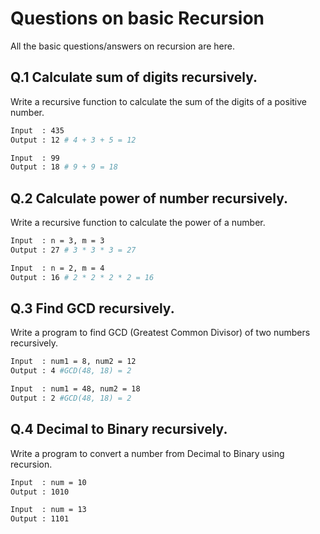 # Questions on basic Recursion

All the basic questions/answers on recursion are here.

## Q.1 Calculate sum of digits recursively.

Write a recursive function to calculate the sum of the digits of a positive number.

```bash
Input  : 435
Output : 12 # 4 + 3 + 5 = 12

Input  : 99
Output : 18 # 9 + 9 = 18
```

## Q.2 Calculate power of number recursively.

Write a recursive function to calculate the power of a number.

```bash
Input  : n = 3, m = 3
Output : 27 # 3 * 3 * 3 = 27

Input  : n = 2, m = 4
Output : 16 # 2 * 2 * 2 * 2 = 16
```

## Q.3 Find GCD recursively.

Write a program to find GCD (Greatest Common Divisor) of two numbers recursively.

```bash
Input  : num1 = 8, num2 = 12
Output : 4 #GCD(48, 18) = 2

Input  : num1 = 48, num2 = 18
Output : 2 #GCD(48, 18) = 2
```

## Q.4 Decimal to Binary recursively.

Write a program to convert a number from Decimal to Binary using recursion.

```bash
Input  : num = 10
Output : 1010

Input  : num = 13
Output : 1101
```
